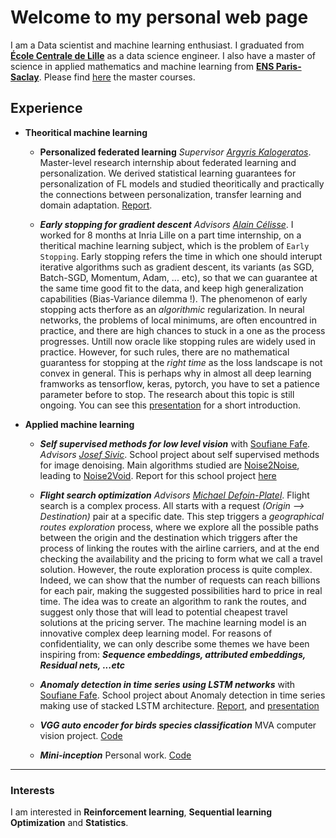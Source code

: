 # Welcome to my personal web page

I am a Data scientist and machine learning enthusiast. I graduated from [**École Centrale de Lille**](https://centralelille.fr/) as a data science engineer. I also have a master of science in applied mathematics and machine learning from [**ENS Paris-Saclay**](https://ens-paris-saclay.fr/). Please find [here](https://www.master-mva.com/) the master courses.



## Experience

* **Theoritical machine learning**

  - **Personalized federated learning** _Supervisor [Argyris Kalogeratos](https://kalogeratos.com/psite/)_.
Master-level research internship about federated learning and personalization. We derived statistical learning guarantees for personalization of FL models and studied theoritically and practically the connections between personalization, transfer learning and domain adaptation. [Report](https://mohammed-hssein.github.io/rapport_mva.pdf).

  - ***Early stopping for gradient descent*** _Advisors [Alain Célisse](https://math.univ-lille1.fr/~celisse/)_. 
I worked for 8 months at Inria Lille on a part time internship, on a theritical machine learning subject, which is the problem of `Early Stopping`.
Early stopping refers the time in which one should interupt iterative algorithms such as gradient descent, its variants (as SGD, Batch-SGD, Momentum, Adam, ... etc), so that we can guarantee at the same time good fit to the data, and keep high generalization capabilities (Bias-Variance dilemma !). The phenomenon of early stopping acts therfore as an *algorithmic* regularization. In neural networks, the problems of local minimums, are often encountred in practice, and there are high chances to stuck in a one as the process progresses. Untill now oracle like stopping rules are widely used in practice. However, for such rules, there are no mathematical guarantess for stopping at the *right time* as the loss landscape is not convex in general. This is perhaps why in almost all deep learning framworks as tensorflow, keras, pytorch, you have to set a patience parameter before to stop. The research about this topic is still ongoing. You can see this [presentation](https://mohammed-hssein.github.io/presentation.pdf) for a short introduction. 


* **Applied machine learning**


  - ***Self supervised methods for low level vision*** with [Soufiane Fafe](https://sfafe.github.io/). _Advisors [Josef Sivic](https://scholar.google.com/citations?user=NCtKHnQAAAAJ&hl=fr)_.
School project about self supervised methods for image denoising. Main algorithms studied are [Noise2Noise](https://arxiv.org/abs/1803.04189), leading to [Noise2Void](https://arxiv.org/abs/1811.10980). Report for this school project [here](https://mohammed-hssein.github.io/recvis_project.pdf)

  - ***Flight search optimization*** _Advisors [Michael Defoin-Platel](https://scholar.google.fr/citations?user=66FtOykAAAAJ&hl=fr)_. 
Flight search is a complex process. All starts with a request *(Origin --> Destination)* pair at a specific date. This step triggers a *geographical routes exploration* process, where we explore all the possible paths between the origin and the destination which triggers after the process of linking the routes with the airline carriers, and at the end checking the availability and the pricing to form what we call a travel solution. However, the route exploration process is quite complex. Indeed, we can show that the number of requests can reach billions for each pair, making the suggested possibilities hard to price in real time. The idea was to create an algorithm to rank the routes, and suggest only those that will lead to potential cheapest travel solutions at the pricing server. The machine learning model is an innovative complex deep learning model. For reasons of confidentiality, we can only describe some themes we have been inspiring from: ***Sequence embeddings, attributed embeddings, Residual nets, ...etc***

  - ***Anomaly detection in time series using LSTM networks*** with [Soufiane Fafe](https://sfafe.github.io/). School project about Anomaly detection in time series making use of stacked LSTM architecture. [Report](https://mohammed-hssein.github.io/TS_Project.pdf), and [presentation](https://mohammed-hssein.github.io/time_series_presentation.pdf)

  - ***VGG auto encoder for birds species classification*** MVA computer vision project. [Code](https://github.com/Mohammed-Hssein/vgg-ae) 
  
  - ***Mini-inception*** Personal work. [Code](https://github.com/Mohammed-Hssein/Mini-inception)
   
 
---

### Interests


I am interested in **Reinforcement learning**, **Sequential learning** **Optimization** and **Statistics**.
